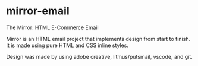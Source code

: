 # mirror-email
The Mirror: HTML E-Commerce Email

Mirror is an HTML email project that implements design from start to finish. 
It is made using pure HTML and CSS inline styles.

Design was made by using adobe creative, litmus/putsmail, vscode, and git.
